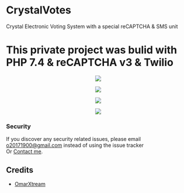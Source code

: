 # CrystalVotes
 Crystal Electronic Voting System with a special reCAPTCHA & SMS unit 

# This private project was bulid with PHP 7.4 & reCAPTCHA v3 & Twilio

<p align="center"><img src="https://imgur.com/IcGMots.jpeg"></p>
<p align="center"><img src="https://b.top4top.io/p_2025exb911.jpg"></p>
<p align="center"><img src="https://g.top4top.io/p_2025chgqw1.jpg"></p>
<p align="center"><img src="https://imgur.com/mi5752S.jpeg"></p>


### Security

If you discover any security related issues, please email o20171900@gmail.com instead of using the issue tracker <br>
Or [Contact me](https://solo.to/omarxtream).

## Credits

-   [OmarXtream](https://github.com/OmarXtream)

